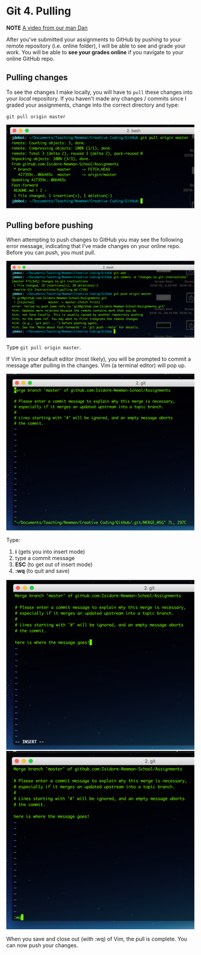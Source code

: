 # Git 4. Pulling

**NOTE** [A video from our man Dan](https://www.youtube.com/watch?v=yXT1ElMEkW8&index=6&list=PLRqwX-V7Uu6ZF9C0YMKuns9sLDzK6zoiV)

After you've submitted your assignments to GitHub by pushing to your remote repository (i.e. online folder), I will be able to see and grade your work. You will be able to **see your grades online** if you navigate to your online GitHub repo.

## Pulling changes
To see the changes I make locally, you will have to `pull` these changes into your *local* repository. If you haven't made any changes / commits since I graded your assignments, change into the correct directory and type:

```git
git pull origin master
```

<img src="images/simplepull.png" alt="Drawing" width="500px"/>


## Pulling before pushing

When attempting to push changes to GitHub you may see the following error message, indicating that I've made changes on your online repo. Before you can push, you must pull.

<img src="images/pullerror.png" alt="Drawing" width="500px"/>


Type `git pull origin master`.


If Vim is your default editor (most likely), you will be prompted to commit a message after pulling in the changes. Vim (a terminal editor) will pop up.

<img src="images/vim.png" alt="Drawing" width="500px"/>

Type:
  1. **i** (gets you into insert mode)
  2. type a commit message
  3. **ESC**  (to get out of insert mode)
  4. **:wq** (to quit and save)

<img src="images/insertvim.png" alt="Drawing" width="500px"/>

<img src="images/quittingvim.png" alt="Drawing" width="500px"/>

When you save and close out (with :wq) of Vim, the pull is complete. You can now push your changes.
